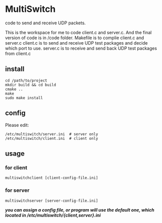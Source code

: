 # MultiSwitch


code to send and receive UDP packets.

This is the workspace for me to code client.c and server.c.
And the final version of code is in /code folder.
Makefile is to complie client.c and server.c
client.c is to send and receive UDP test packages and decide which port to use.
server.c is to receive and send back UDP test packages from client.c

## install

	cd /path/to/project
	mkdir build && cd build
	cmake ..
	make
	sudo make install

## config

Please edit:

	/etc/multiswitch/server.ini  # server only
	/etc/multiswitch/client.ini  # client only

## usage

### for client

	multiswitchclient [client-config-file.ini]
	
	
### for server

	multiswitchserver [server-config-file.ini]
	
***you can assign a config file, or program will use the default one, which located in /etc/multiswitch/{client,server}.ini***